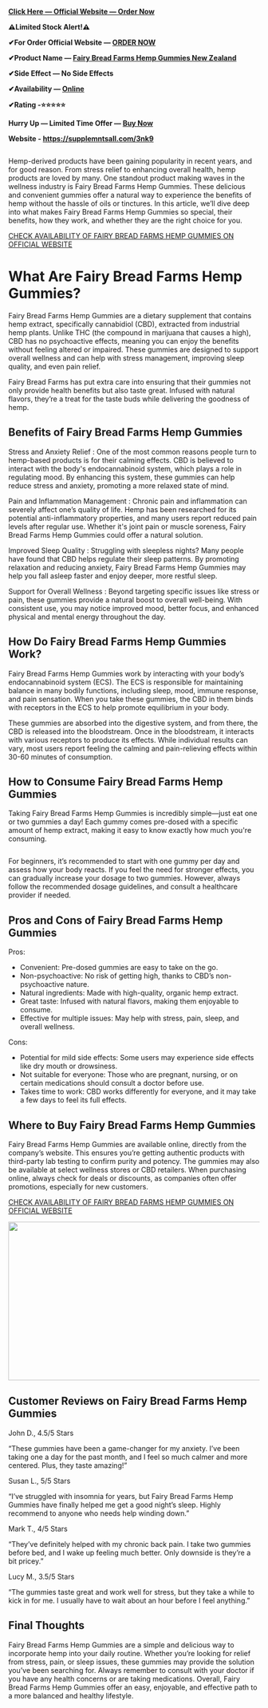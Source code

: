 <p><strong><a href="https://supplemntsall.com/3nk9">Click Here &mdash; Official Website &mdash; Order Now</a></strong></p>
<p id="4fe5" class="pw-post-body-paragraph mg mh gu mi b mj mk ml mm mn mo mp mq mr ms mt mu mv mw mx my mz na nb nc nd gn bk" data-selectable-paragraph=""><strong class="mi gv">⚠️Limited Stock Alert!⚠️</strong></p>
<p id="09c6" class="pw-post-body-paragraph mg mh gu mi b mj mk ml mm mn mo mp mq mr ms mt mu mv mw mx my mz na nb nc nd gn bk" data-selectable-paragraph=""><strong class="mi gv">✔For Order Official Website &mdash;&nbsp;<a href="https://supplemntsall.com/3nk9">ORDER NOW</a></strong></p>
<p id="9102" class="pw-post-body-paragraph mg mh gu mi b mj mk ml mm mn mo mp mq mr ms mt mu mv mw mx my mz na nb nc nd gn bk" data-selectable-paragraph=""><strong class="mi gv">✔Product Name &mdash;&nbsp;<a href="https://supplemntsall.com/3nk9">Fairy Bread Farms Hemp Gummies&nbsp;New Zealand</a></strong></p>
<p id="00e1" class="pw-post-body-paragraph mg mh gu mi b mj mk ml mm mn mo mp mq mr ms mt mu mv mw mx my mz na nb nc nd gn bk" data-selectable-paragraph=""><strong class="mi gv">✔Side Effect &mdash; No Side Effects</strong></p>
<p id="761b" class="pw-post-body-paragraph mg mh gu mi b mj mk ml mm mn mo mp mq mr ms mt mu mv mw mx my mz na nb nc nd gn bk" data-selectable-paragraph=""><strong class="mi gv">✔Availability &mdash;&nbsp;<a href="https://supplemntsall.com/3nk9">Online</a></strong></p>
<p id="0693" class="pw-post-body-paragraph mg mh gu mi b mj mk ml mm mn mo mp mq mr ms mt mu mv mw mx my mz na nb nc nd gn bk" data-selectable-paragraph=""><strong class="mi gv">✔Rating -⭐⭐⭐⭐⭐</strong></p>
<p id="96b2" class="pw-post-body-paragraph mg mh gu mi b mj mk ml mm mn mo mp mq mr ms mt mu mv mw mx my mz na nb nc nd gn bk" data-selectable-paragraph=""><strong class="mi gv">Hurry Up &mdash; Limited Time Offer &mdash;&nbsp;<a href="https://supplemntsall.com/3nk9">Buy Now</a></strong></p>
<p class="pw-post-body-paragraph mg mh gu mi b mj mk ml mm mn mo mp mq mr ms mt mu mv mw mx my mz na nb nc nd gn bk" data-selectable-paragraph=""><strong class="mi gv">Website -&nbsp;<a href="https://supplemntsall.com/3nk9">https://supplemntsall.com/3nk9</a>&nbsp;</strong></p>
<p class="pw-post-body-paragraph mg mh gu mi b mj mk ml mm mn mo mp mq mr ms mt mu mv mw mx my mz na nb nc nd gn bk" data-selectable-paragraph=""><a href="https://supplemntsall.com/3nk9"><strong class="mi gv"><img src="https://blogger.googleusercontent.com/img/b/R29vZ2xl/AVvXsEgNGu_P-9Q2xc46ieuKntXu6v4mF01HyBAcKMHiw5bkSdPbf0UtMglaC6D1m4LJraGWQYJvbb0x2zbCdxGF4iCsWLgI5yr721MCVjqfSIECP91Vb-NJcsRmijFRPVSnmL1FM06r36aYnWlMrEDfxwX8V1kCrM5sBvlU7a6q6t4c9DPERmUAHtTYpgAjxcQb/s16000/fairyhempgummies-side.jpg" alt="" /></strong></a></p>
<p dir="auto">Hemp-derived products have been gaining popularity in recent years, and for good reason. From stress relief to enhancing overall health, hemp products are loved by many. One standout product making waves in the wellness industry is Fairy Bread Farms Hemp Gummies. These delicious and convenient gummies offer a natural way to experience the benefits of hemp without the hassle of oils or tinctures. In this article, we&rsquo;ll dive deep into what makes Fairy Bread Farms Hemp Gummies so special, their benefits, how they work, and whether they are the right choice for you.</p>
<p dir="auto"><a href="https://supplemntsall.com/3nk9" rel="nofollow">CHECK AVAILABILITY OF FAIRY BREAD FARMS HEMP GUMMIES ON OFFICIAL WEBSITE</a></p>
<div class="markdown-heading" dir="auto">
<h1 class="heading-element" dir="auto">What Are Fairy Bread Farms Hemp Gummies?</h1>
<a id="user-content-what-are-fairy-bread-farms-hemp-gummies" class="anchor" href="https://github.com/fairybreadfarmsgummies#what-are-fairy-bread-farms-hemp-gummies"></a></div>
<p dir="auto">Fairy Bread Farms Hemp Gummies are a dietary supplement that contains hemp extract, specifically cannabidiol (CBD), extracted from industrial hemp plants. Unlike THC (the compound in marijuana that causes a high), CBD has no psychoactive effects, meaning you can enjoy the benefits without feeling altered or impaired. These gummies are designed to support overall wellness and can help with stress management, improving sleep quality, and even pain relief.</p>
<p dir="auto">Fairy Bread Farms has put extra care into ensuring that their gummies not only provide health benefits but also taste great. Infused with natural flavors, they&rsquo;re a treat for the taste buds while delivering the goodness of hemp.</p>
<div class="markdown-heading" dir="auto">
<h2 class="heading-element" dir="auto">Benefits of Fairy Bread Farms Hemp Gummies</h2>
<a id="user-content-benefits-of-fairy-bread-farms-hemp-gummies" class="anchor" href="https://github.com/fairybreadfarmsgummies#benefits-of-fairy-bread-farms-hemp-gummies"></a></div>
<p dir="auto">Stress and Anxiety Relief : One of the most common reasons people turn to hemp-based products is for their calming effects. CBD is believed to interact with the body's endocannabinoid system, which plays a role in regulating mood. By enhancing this system, these gummies can help reduce stress and anxiety, promoting a more relaxed state of mind.</p>
<p dir="auto">Pain and Inflammation Management : Chronic pain and inflammation can severely affect one&rsquo;s quality of life. Hemp has been researched for its potential anti-inflammatory properties, and many users report reduced pain levels after regular use. Whether it's joint pain or muscle soreness, Fairy Bread Farms Hemp Gummies could offer a natural solution.</p>
<p dir="auto">Improved Sleep Quality : Struggling with sleepless nights? Many people have found that CBD helps regulate their sleep patterns. By promoting relaxation and reducing anxiety, Fairy Bread Farms Hemp Gummies may help you fall asleep faster and enjoy deeper, more restful sleep.</p>
<p dir="auto">Support for Overall Wellness : Beyond targeting specific issues like stress or pain, these gummies provide a natural boost to overall well-being. With consistent use, you may notice improved mood, better focus, and enhanced physical and mental energy throughout the day.</p>
<div class="markdown-heading" dir="auto">
<h2 class="heading-element" dir="auto">How Do Fairy Bread Farms Hemp Gummies Work?</h2>
<a id="user-content-how-do-fairy-bread-farms-hemp-gummies-work" class="anchor" href="https://github.com/fairybreadfarmsgummies#how-do-fairy-bread-farms-hemp-gummies-work"></a></div>
<p dir="auto">Fairy Bread Farms Hemp Gummies work by interacting with your body&rsquo;s endocannabinoid system (ECS). The ECS is responsible for maintaining balance in many bodily functions, including sleep, mood, immune response, and pain sensation. When you take these gummies, the CBD in them binds with receptors in the ECS to help promote equilibrium in your body.</p>
<p dir="auto">These gummies are absorbed into the digestive system, and from there, the CBD is released into the bloodstream. Once in the bloodstream, it interacts with various receptors to produce its effects. While individual results can vary, most users report feeling the calming and pain-relieving effects within 30-60 minutes of consumption.</p>
<div class="markdown-heading" dir="auto">
<h2 class="heading-element" dir="auto">How to Consume Fairy Bread Farms Hemp Gummies</h2>
<a id="user-content-how-to-consume-fairy-bread-farms-hemp-gummies" class="anchor" href="https://github.com/fairybreadfarmsgummies#how-to-consume-fairy-bread-farms-hemp-gummies"></a></div>
<p dir="auto">Taking Fairy Bread Farms Hemp Gummies is incredibly simple&mdash;just eat one or two gummies a day! Each gummy comes pre-dosed with a specific amount of hemp extract, making it easy to know exactly how much you're consuming.</p>
<p dir="auto"><a href="https://supplemntsall.com/3nk9"><strong class="mi gv"><img src="https://blogger.googleusercontent.com/img/b/R29vZ2xl/AVvXsEhnJDSf0H4D6alKdzadOzj_kZoreK2j0hcZsRoOArv53VQLyLe2XDHCZ4bOph3i20Be1_BMfiyn5qN58KGbR3v-bRYUeU6OGHfCQz8ibcIIAFVoFVKd2iPWk62GsBrTOxphO-0UJ6bbj6sEeHwmFKQJ_jOlfmphyphenhyphen2xEpyPtbIVFxLYW4BTjUPAPPukfNIsm/w553-h366/ffsd.jpeg" alt="" /></strong></a></p>
<p dir="auto">For beginners, it&rsquo;s recommended to start with one gummy per day and assess how your body reacts. If you feel the need for stronger effects, you can gradually increase your dosage to two gummies. However, always follow the recommended dosage guidelines, and consult a healthcare provider if needed.</p>
<div class="markdown-heading" dir="auto">
<h2 class="heading-element" dir="auto">Pros and Cons of Fairy Bread Farms Hemp Gummies</h2>
<a id="user-content-pros-and-cons-of-fairy-bread-farms-hemp-gummies" class="anchor" href="https://github.com/fairybreadfarmsgummies#pros-and-cons-of-fairy-bread-farms-hemp-gummies"></a></div>
<p dir="auto">Pros:</p>
<ul dir="auto">
<li>Convenient: Pre-dosed gummies are easy to take on the go.</li>
<li>Non-psychoactive: No risk of getting high, thanks to CBD&rsquo;s non-psychoactive nature.</li>
<li>Natural ingredients: Made with high-quality, organic hemp extract.</li>
<li>Great taste: Infused with natural flavors, making them enjoyable to consume.</li>
<li>Effective for multiple issues: May help with stress, pain, sleep, and overall wellness.</li>
</ul>
<p dir="auto">Cons:</p>
<ul dir="auto">
<li>Potential for mild side effects: Some users may experience side effects like dry mouth or drowsiness.</li>
<li>Not suitable for everyone: Those who are pregnant, nursing, or on certain medications should consult a doctor before use.</li>
<li>Takes time to work: CBD works differently for everyone, and it may take a few days to feel its full effects.</li>
</ul>
<div class="markdown-heading" dir="auto">
<h2 class="heading-element" dir="auto">Where to Buy Fairy Bread Farms Hemp Gummies</h2>
<a id="user-content-where-to-buy-fairy-bread-farms-hemp-gummies" class="anchor" href="https://github.com/fairybreadfarmsgummies#where-to-buy-fairy-bread-farms-hemp-gummies"></a></div>
<p dir="auto">Fairy Bread Farms Hemp Gummies are available online, directly from the company&rsquo;s website. This ensures you&rsquo;re getting authentic products with third-party lab testing to confirm purity and potency. The gummies may also be available at select wellness stores or CBD retailers. When purchasing online, always check for deals or discounts, as companies often offer promotions, especially for new customers.</p>
<p dir="auto"><a href="https://supplemntsall.com/3nk9" rel="nofollow">CHECK AVAILABILITY OF FAIRY BREAD FARMS HEMP GUMMIES ON OFFICIAL WEBSITE</a></p>
<p dir="auto"><a href="https://supplemntsall.com/3nk9"><img src="https://miro.medium.com/v2/resize:fit:301/0*3xUutTLKFu1m1Z5R" alt="" width="563" height="318" /></a></p>
<div class="markdown-heading" dir="auto">
<h2 class="heading-element" dir="auto">Customer Reviews on Fairy Bread Farms Hemp Gummies</h2>
<a id="user-content-customer-reviews-on-fairy-bread-farms-hemp-gummies" class="anchor" href="https://github.com/fairybreadfarmsgummies#customer-reviews-on-fairy-bread-farms-hemp-gummies"></a></div>
<p dir="auto">John D., 4.5/5 Stars</p>
<p dir="auto">&ldquo;These gummies have been a game-changer for my anxiety. I&rsquo;ve been taking one a day for the past month, and I feel so much calmer and more centered. Plus, they taste amazing!&rdquo;</p>
<p dir="auto">Susan L., 5/5 Stars</p>
<p dir="auto">&ldquo;I&rsquo;ve struggled with insomnia for years, but Fairy Bread Farms Hemp Gummies have finally helped me get a good night&rsquo;s sleep. Highly recommend to anyone who needs help winding down.&rdquo;</p>
<p dir="auto">Mark T., 4/5 Stars</p>
<p dir="auto">&ldquo;They&rsquo;ve definitely helped with my chronic back pain. I take two gummies before bed, and I wake up feeling much better. Only downside is they&rsquo;re a bit pricey.&rdquo;</p>
<p dir="auto">Lucy M., 3.5/5 Stars</p>
<p dir="auto">&ldquo;The gummies taste great and work well for stress, but they take a while to kick in for me. I usually have to wait about an hour before I feel anything.&rdquo;</p>
<div class="markdown-heading" dir="auto">
<h2 class="heading-element" dir="auto">Final Thoughts</h2>
<a id="user-content-final-thoughts" class="anchor" href="https://github.com/fairybreadfarmsgummies#final-thoughts"></a></div>
<p dir="auto">Fairy Bread Farms Hemp Gummies are a simple and delicious way to incorporate hemp into your daily routine. Whether you&rsquo;re looking for relief from stress, pain, or sleep issues, these gummies may provide the solution you&rsquo;ve been searching for. Always remember to consult with your doctor if you have any health concerns or are taking medications. Overall, Fairy Bread Farms Hemp Gummies offer an easy, enjoyable, and effective path to a more balanced and healthy lifestyle.</p>

